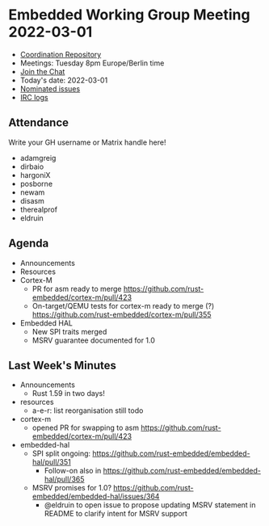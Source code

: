 # Embedded Working Group Meeting 2022-03-01

* [Coordination Repository]
* Meetings: Tuesday 8pm Europe/Berlin time
* [Join the Chat]
* Today's date: 2022-03-01
* [Nominated issues](https://github.com/search?q=org%3Arust-embedded+label%3Anominated+is%3Aopen&type=Issues)
* [IRC logs]

[Coordination Repository]: https://github.com/rust-embedded/wg
[Join the Chat]: https://riot.im/app/#/room/#rust-embedded:matrix.org
[IRC logs]: https://libera.irclog.whitequark.org/rust-embedded/2022-03-01

## Attendance

Write your GH username or Matrix handle here!

* adamgreig
* dirbaio
* hargoniX
* posborne
* newam
* disasm
* therealprof
* eldruin

## Agenda

* Announcements
* Resources
* Cortex-M
    * PR for asm ready to merge https://github.com/rust-embedded/cortex-m/pull/423
    * On-target/QEMU tests for cortex-m ready to merge (?) https://github.com/rust-embedded/cortex-m/pull/355
* Embedded HAL
    * New SPI traits merged
    * MSRV guarantee documented for 1.0

## Last Week's Minutes

* Announcements
    * Rust 1.59 in two days!
* resources
    * a-e-r: list reorganisation still todo
* cortex-m
    * opened PR for swapping to asm https://github.com/rust-embedded/cortex-m/pull/423
* embedded-hal
    * SPI split ongoing: https://github.com/rust-embedded/embedded-hal/pull/351
        * Follow-on also in https://github.com/rust-embedded/embedded-hal/pull/365
    * MSRV promises for 1.0? https://github.com/rust-embedded/embedded-hal/issues/364
        * @eldruin to open issue to propose updating MSRV statement in README to clarify intent for MSRV support
